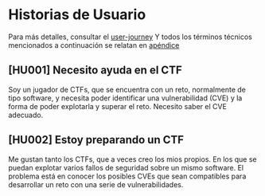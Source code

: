 # Historias de Usuario

Para más detalles, consultar el [user-journey](docs/user-journey.md)
Y todos los términos técnicos mencionados a continuación se relatan en [apéndice](docs/apéndice-md)

## [HU001] Necesito ayuda en el CTF

Soy un jugador de CTFs, que se encuentra con un reto, normalmente de tipo software, y necesita poder identificar una vulnerabilidad (CVE) y la forma de poder explotarla y superar el reto. Necesito saber el CVE adecuado.

## [HU002] Estoy preparando un CTF

Me gustan tanto los CTFs, que a veces creo los mios propios. En los que se puedan explotar varios fallos de seguridad sobre un mismo software. El problema está en conocer los posibles CVEs que sean compatibles para desarrollar un reto con una serie de vulnerabilidades.
